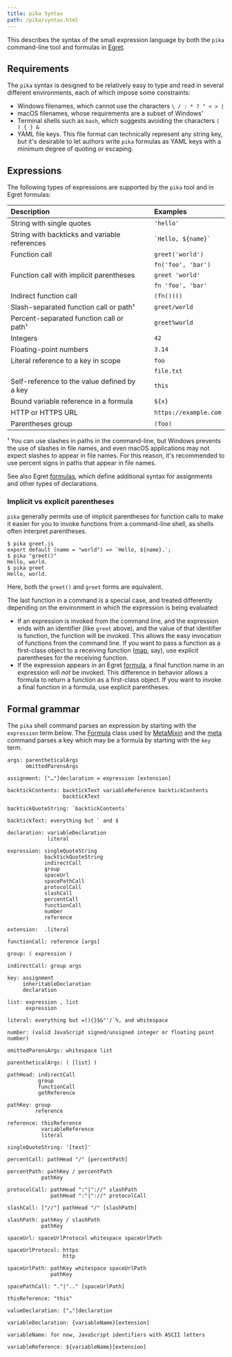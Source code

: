 ```yaml
---
title: pika Syntax
path: /pika/syntax.html
---
```


This describes the syntax of the small expression language by both the `pika` command-line tool and formulas in [Egret](/egret).

## Requirements

The `pika` syntax is designed to be relatively easy to type and read in several different environments, each of which impose some constraints:

- Windows filenames, which cannot use the characters `\ / : * ? " < > |`
- macOS filenames, whose requirements are a subset of Windows'
- Terminal shells such as `bash`, which suggests avoiding the characters `( ) { } &`
- YAML file keys. This file format can technically represent any string key, but it's desirable to let authors write `pika` formulas as YAML keys with a minimum degree of quoting or escaping.

## Expressions

The following types of expressions are supported by the `pika` tool and in Egret formulas:

| Description                                   |              | Examples               |
| :-------------------------------------------- | ------------ | :--------------------- |
| String with single quotes                     | &nbsp;&nbsp; | `'hello'`              |
| String with backticks and variable references |              | `` `Hello, ${name}` `` |
| Function call                                 |              | `greet('world')`       |
|                                               |              | `fn('foo', 'bar')`     |
| Function call with implicit parentheses       |              | `greet 'world'`        |
|                                               |              | `fn 'foo', 'bar'`      |
| Indirect function call                        |              | `(fn())()`             |
| Slash-separated function call or path¹        |              | `greet/world`          |
| Percent-separated function call or path¹      |              | `greet%world`          |
| Integers                                      |              | `42`                   |
| Floating-point numbers                        |              | `3.14`                 |
| Literal reference to a key in scope           |              | `foo`                  |
|                                               |              | `file.txt`             |
| Self-reference to the value defined by a key  |              | `this`                 |
| Bound variable reference in a formula         |              | `${x}`                 |
| HTTP or HTTPS URL                             |              | `https://example.com`  |
| Parentheses group                             |              | `(foo)`                |

¹ You can use slashes in paths in the command-line, but Windows prevents the use of slashes in file names, and even macOS applications may not expect slashes to appear in file names. For this reason, it's recommended to use percent signs in paths that appear in file names.

See also Egret [formulas](/egret/formulas.html), which define additional syntax for assignments and other types of declarations.

### Implicit vs explicit parentheses

`pika` generally permits use of implicit parentheses for function calls to make it easier for you to invoke functions from a command-line shell, as shells often interpret parentheses.

```console
$ pika greet.js
export default (name = "world") => `Hello, ${name}.`;
$ pika "greet()"
Hello, world.
$ pika greet
Hello, world.
```

Here, both the `greet()` and `greet` forms are equivalent.

The last function in a command is a special case, and treated differently depending on the environment in which the expression is being evaluated:

- If an expression is invoked from the command line, and the expression ends with an identifier (like `greet` above), and the value of that identifier is function, the function will be invoked. This allows the easy invocation of functions from the command line. If you want to pass a function as a first-class object to a receiving function ([map](#map), say), use explicit parentheses for the receiving function.
- If the expression appears in an Egret [formula](/egret/Formula.html), a final function name in an expression will _not_ be invoked. This difference in behavior allows a formula to return a function as a first-class object. If you want to invoke a final function in a formula, use explicit parentheses.

## Formal grammar

The `pika` shell command parses an expression by starting with the `expression` term below. The [Formula](/egret/Formula.html) class used by [MetaMixin](/egret/MetaMixin.html) and the [meta](/pika/meta.html) command parses a key which may be a formula by starting with the `key` term.

```
args: parentheticalArgs
      omittedParensArgs

assignment: ["…"]declaration = expression [extension]

backtickContents: backtickText variableReference backtickContents
                  backtickText

backtickQuoteString: `backtickContents`

backtickText: everything but ` and $

declaration: variableDeclaration
             literal

expression: singleQuoteString
            backtickQuoteString
            indirectCall
            group
            spaceUrl
            spacePathCall
            protocolCall
            slashCall
            percentCall
            functionCall
            number
            reference

extension:  .literal

functionCall: reference [args]

group: ( expression )

indirectCall: group args

key: assignment
     inheritableDeclaration
     declaration

list: expression , list
      expression

literal: everything but =(){}$&"'/`%, and whitespace

number: (valid JavaScript signed/unsigned integer or floating point number)

omittedParensArgs: whitespace list

parentheticalArgs: ( [list] )

pathHead: indirectCall
          group
          functionCall
          getReference

pathKey: group
         reference

reference: thisReference
           variableReference
           literal

singleQuoteString: '[text]'

percentCall: pathHead "/" [percentPath]

percentPath: pathKey / percentPath
           pathKey

protocolCall: pathHead ":"|"://" slashPath
              pathHead ":"|"://" protocolCall

slashCall: ["//"] pathHead "/" [slashPath]

slashPath: pathKey / slashPath
           pathKey

spaceUrl: spaceUrlProtocol whitespace spaceUrlPath

spaceUrlProtocol: https
                  http

spaceUrlPath: pathKey whitespace spaceUrlPath
              pathKey

spacePathCall: "."|".." [spaceUrlPath]

thisReference: "this"

valueDeclaration: ["…"]declaration

variableDeclaration: {variableName}[extension]

variableName: for now, JavaScript identifiers with ASCII letters

variableReference: ${variableName}[extension]
```
